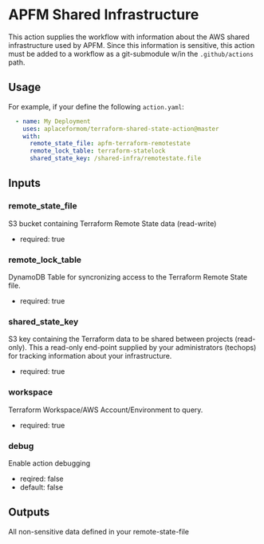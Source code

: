 APFM Shared Infrastructure
==========================
This action supplies the workflow with information about the AWS shared
infrastructure used by APFM. Since this information is sensitive, this action
must be added to a workflow as a git-submodule w/in the `.github/actions` path.

Usage
-----

For example, if your define the following `action.yaml`:
```yaml
  - name: My Deployment
    uses: aplaceformom/terraform-shared-state-action@master
    with:
      remote_state_file: apfm-terraform-remotestate
      remote_lock_table: terraform-statelock
      shared_state_key: /shared-infra/remotestate.file
```

Inputs
------

### remote_state_file
S3 bucket containing Terraform Remote State data (read-write)
- required: true

### remote_lock_table
DynamoDB Table for syncronizing access to the Terraform Remote State file.
- required: true

### shared_state_key
S3 key containing the Terraform data to be shared between projects (read-only).
This a read-only end-point supplied by your administrators (techops) for
tracking information about your infrastructure.
- required: true

### workspace
Terraform Workspace/AWS Account/Environment to query.
- required: true

### debug
Enable action debugging
- reqired: false
- default: false

Outputs
-------
All non-sensitive data defined in your remote-state-file
